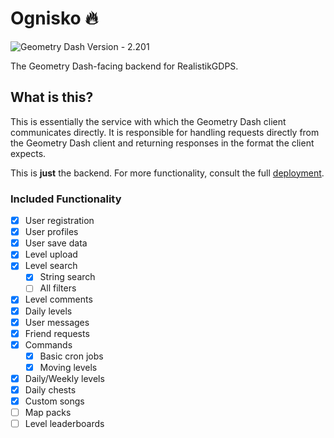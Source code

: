 # Ognisko 🔥
![Geometry Dash Version - 2.201](https://img.shields.io/badge/Geometry_Dash_Version-2.201-red)

The Geometry Dash-facing backend for RealistikGDPS.

## What is this?
This is essentially the service with which the Geometry Dash client communicates directly. It is responsible for
handling requests directly from the Geometry Dash client and returning responses in the format the client expects.

This is **just** the backend. For more functionality, consult the full [deployment](https://github.com/RealistikGDPS/deployment).

### Included Functionality
- [x] User registration
- [x] User profiles
- [x] User save data
- [x] Level upload
- [x] Level search
  - [x] String search
  - [ ] All filters
- [x] Level comments
- [x] Daily levels
- [x] User messages
- [x] Friend requests
- [x] Commands
  - [x] Basic cron jobs
  - [x] Moving levels
- [x] Daily/Weekly levels
- [x] Daily chests
- [x] Custom songs
- [ ] Map packs
- [ ] Level leaderboards
